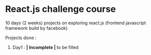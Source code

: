 # React.js challenge course

10 days (2 weeks) projects on exploring react.js (frontend javascript framework build by facebook)

Projects done :

<ol>
    <li>Day1 : <strong>| Incomplete | </strong> to be filled </li>
</ol>
